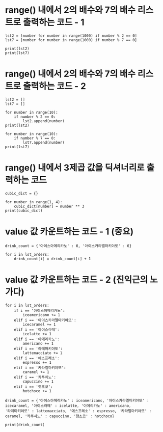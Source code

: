 # range() 내에서 2의 배수와 7의 배수 리스트로 출력하는 코드 - 1

```
lst2 = [number for number in range(1000) if number % 2 == 0]
lst7 = [number for number in range(1000) if number % 7 == 0]

print(lst2)
print(lst7)
```

# range() 내에서 2의 배수와 7의 배수 리스트로 출력하는 코드 - 2
```
lst2 = []
lst7 = []

for number in range(10):
    if number % 2 == 0:
        lst2.append(number)
print(lst2)

for number in range(10):
    if number % 7 == 0:
        lst7.append(number)
print(lst7)
```

# range() 내에서 3제곱 값을 딕셔너리로 출력하는 코드

```
cubic_dict = {}

for number in range(1, 4):
    cubic_dict[number] = number ** 3
print(cubic_dict)
```

# value 값 카운트하는 코드 - 1 (중요)

```
drink_count = {'아이스아메리카노' : 0, '아이스카라멜마키야또' : 0}

for i in lst_orders:
    drink_count[i] = drink_count[i] + 1
```

# value 값 카운트하는 코드 - 2 (진익근의 노가다)

```
for i in lst_orders:
    if i == '아이스아메리카노':
        iceamericano += 1
    elif i == '아이스카라멜마키야또':
        icecaramel += 1
    elif i == '아이스라떼':
        icelatte += 1
    elif i == '아메리카노':
        americano += 1
    elif i == '라떼마키야또':
        lattemacciato += 1
    elif i == '에스프레소':
        espresso += 1
    elif i == '카라멜마키야또':
        caramel += 1
    elif i == '카푸치노':
        capuccino += 1
    elif i == '핫초코':
        hotchoco += 1

drink_count = {'아이스아메리카노' : iceamericano, '아이스카라멜마키야또' : icecaramel, '아이스라떼' : icelatte, '아메리카노' : americano,
'라떼마키야또' : lattemacciato, '에스프레소' : espresso, '카라멜마키야또' : caramel, '카푸치노' : capuccino, '핫초코' : hotchoco}

print(drink_count)
```